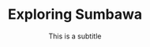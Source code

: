 ---
layout: product-guides
title: Exploring Sumbawa
subtitle: This is a subtitle
description: Lorem ipsum dolor sit amet, consectetur adipiscing elit, sed do eiusmod tempor incididunt ut labore et dolore magna aliqua. Ut enim ad minim veniam, quis nostrud exercitation ullamco laboris nisi ut aliquip ex ea commodo consequat. Duis aute irure dolor in reprehenderit in voluptate velit esse cillum dolore eu fugiat nulla pariatur.
price: $37
featured_image: /uploads/blog-bg-1.jpg
gallery:
  - /uploads/presets/ocean-blues-before-1.jpg
  - /uploads/presets/ocean-blues-before-2.jpg
  - /uploads/presets/ocean-blues-before-3.jpg
  - /uploads/presets/ocean-blues-after-1.jpg
  - /uploads/presets/ocean-blues-after-2.jpg
  - /uploads/presets/ocean-blues-after-3.jpg
features_html: Lorem ipsum dolor sit amet, consectetur adipiscing elit, sed do eiusmod tempor incididunt ut labore et dolore magna aliqua. Ut enim ad minim veniam, quis nostrud exercitation ullamco laboris nisi ut aliquip ex ea commodo consequat. Duis aute irure dolor in reprehenderit in voluptate velit esse cillum dolore eu fugiat nulla pariatur.
slug: exploring-sumbawa
---